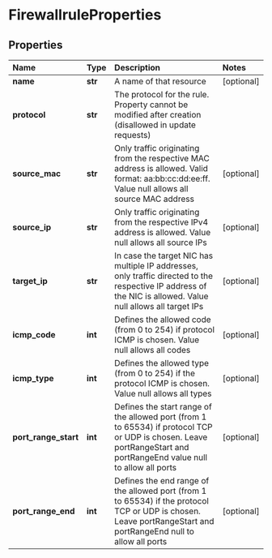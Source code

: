 # FirewallruleProperties

## Properties

| Name | Type | Description | Notes |
| :--- | :--- | :--- | :--- |
| **name** | **str** | A name of that resource | \[optional\] |
| **protocol** | **str** | The protocol for the rule. Property cannot be modified after creation \(disallowed in update requests\) |  |
| **source\_mac** | **str** | Only traffic originating from the respective MAC address is allowed. Valid format: aa:bb:cc:dd:ee:ff. Value null allows all source MAC address | \[optional\] |
| **source\_ip** | **str** | Only traffic originating from the respective IPv4 address is allowed. Value null allows all source IPs | \[optional\] |
| **target\_ip** | **str** | In case the target NIC has multiple IP addresses, only traffic directed to the respective IP address of the NIC is allowed. Value null allows all target IPs | \[optional\] |
| **icmp\_code** | **int** | Defines the allowed code \(from 0 to 254\) if protocol ICMP is chosen. Value null allows all codes | \[optional\] |
| **icmp\_type** | **int** | Defines the allowed type \(from 0 to 254\) if the protocol ICMP is chosen. Value null allows all types | \[optional\] |
| **port\_range\_start** | **int** | Defines the start range of the allowed port \(from 1 to 65534\) if protocol TCP or UDP is chosen. Leave portRangeStart and portRangeEnd value null to allow all ports | \[optional\] |
| **port\_range\_end** | **int** | Defines the end range of the allowed port \(from 1 to 65534\) if the protocol TCP or UDP is chosen. Leave portRangeStart and portRangeEnd null to allow all ports | \[optional\] |

